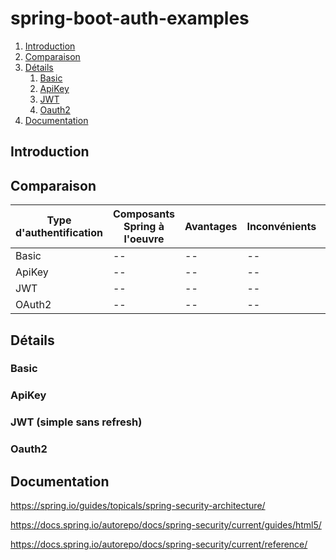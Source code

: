 # spring-boot-auth-examples

1. [Introduction](#introduction)
2. [Comparaison](#comparaison)
3. [Détails](#détails)
    1. [Basic](#basic)
    2. [ApiKey](#apikey)
    3. [JWT](#jwt)
    4. [Oauth2](#oauth2)   
4. [Documentation](#documentation)


## Introduction


## Comparaison

|Type d'authentification|Composants Spring à l'oeuvre|Avantages|Inconvénients|Remarques|
|--|--|--|--|--|
|Basic|--|--|--|--|
|ApiKey|--|--|--|--|
|JWT|--|--|--|--|
|OAuth2|--|--|--|--|

## Détails

### Basic

### ApiKey

### JWT (simple sans refresh)

### Oauth2

## Documentation

https://spring.io/guides/topicals/spring-security-architecture/

https://docs.spring.io/autorepo/docs/spring-security/current/guides/html5/

https://docs.spring.io/autorepo/docs/spring-security/current/reference/




